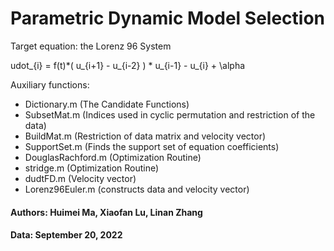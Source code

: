 # Parametric Dynamic Model Selection
Target equation: the Lorenz 96 System 

udot_{i} = f(t)*( u_{i+1} - u_{i-2} ) * u_{i-1} - u_{i} + \alpha

Auxiliary functions:   
 * Dictionary.m (The Candidate Functions)
 * SubsetMat.m (Indices used in cyclic permutation and restriction of the data)
 * BuildMat.m (Restriction of data matrix and velocity vector)
 * SupportSet.m (Finds the support set of equation coefficients)
 * DouglasRachford.m (Optimization Routine)
 * stridge.m (Optimization Routine)
 * dudtFD.m (Velocity vector)  
 * Lorenz96Euler.m (constructs data and velocity vector)
#### Authors: Huimei Ma, Xiaofan Lu, Linan Zhang  
#### Data: September 20, 2022
